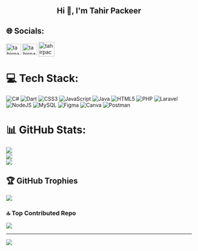 <h2 align="center">Hi 👋, I'm Tahir Packeer</h2>



## 🌐 Socials:
<p align="left">
<a href="https://linkedin.com/in/tahirpackeer" target="blank"><img align="center" src="https://raw.githubusercontent.com/rahuldkjain/github-profile-readme-generator/master/src/images/icons/Social/linked-in-alt.svg" alt="tahirpackeer" height="30" width="40" /></a>
<a href="https://instagram.com/tahirpackeer" target="blank"><img align="center" src="https://raw.githubusercontent.com/rahuldkjain/github-profile-readme-generator/master/src/images/icons/Social/instagram.svg" alt="tahirpackeer" height="30" width="40" /></a>
<a href="mailto:tahirpackeer@gmail.com" target="blank">
    <img align="center" src="https://img.icons8.com/fluency/48/email-open.png" alt="tahirpackeer@gmail.com" height="40" width="43" />
  </a>
</p>

# 💻 Tech Stack:
![C#](https://img.shields.io/badge/c%23-%23239120.svg?style=plastic&logo=csharp&logoColor=white) ![Dart](https://img.shields.io/badge/dart-%230175C2.svg?style=plastic&logo=dart&logoColor=white) ![CSS3](https://img.shields.io/badge/css3-%231572B6.svg?style=plastic&logo=css3&logoColor=white) ![JavaScript](https://img.shields.io/badge/javascript-%23323330.svg?style=plastic&logo=javascript&logoColor=%23F7DF1E) ![Java](https://img.shields.io/badge/java-%23ED8B00.svg?style=plastic&logo=openjdk&logoColor=white) ![HTML5](https://img.shields.io/badge/html5-%23E34F26.svg?style=plastic&logo=html5&logoColor=white) ![PHP](https://img.shields.io/badge/php-%23777BB4.svg?style=plastic&logo=php&logoColor=white) ![Laravel](https://img.shields.io/badge/laravel-%23FF2D20.svg?style=plastic&logo=laravel&logoColor=white) ![NodeJS](https://img.shields.io/badge/node.js-6DA55F?style=plastic&logo=node.js&logoColor=white) ![MySQL](https://img.shields.io/badge/mysql-4479A1.svg?style=plastic&logo=mysql&logoColor=white) ![Figma](https://img.shields.io/badge/figma-%23F24E1E.svg?style=plastic&logo=figma&logoColor=white) ![Canva](https://img.shields.io/badge/Canva-%2300C4CC.svg?style=plastic&logo=Canva&logoColor=white) ![Postman](https://img.shields.io/badge/Postman-FF6C37?style=plastic&logo=postman&logoColor=white)
# 📊 GitHub Stats:
![](https://github-readme-stats.vercel.app/api?username=tahir-packeer&theme=dark&hide_border=false&include_all_commits=false&count_private=false)<br/>
![](https://github-readme-streak-stats.herokuapp.com/?user=tahir-packeer&theme=dark&hide_border=false)<br/>
![](https://github-readme-stats.vercel.app/api/top-langs/?username=tahir-packeer&theme=dark&hide_border=false&include_all_commits=false&count_private=false&layout=compact)

## 🏆 GitHub Trophies
![](https://github-profile-trophy.vercel.app/?username=tahir-packeer&theme=vue-dark&no-frame=true&no-bg=false&margin-w=4)


### 🔝 Top Contributed Repo
![](https://github-contributor-stats.vercel.app/api?username=tahir-packeer&limit=5&theme=dark&combine_all_yearly_contributions=true)

---
[![](https://visitcount.itsvg.in/api?id=tahir-packeer&icon=0&color=0)](https://visitcount.itsvg.in)

<!-- Proudly created with GPRM ( https://gprm.itsvg.in ) -->

